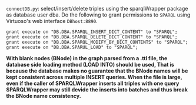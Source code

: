 `connectDB.py`: select/insert/delete triples using the sparqlWrapper package as database user dba.  Do the following
to grant permissions to `SPARQL` using Virtuoso's web interface `DBhost:8890`.
```
grant execute on "DB.DBA.SPARQL_INSERT_DICT_CONTENT" to "SPARQL";
grant execute on "DB.DBA.SPARQL_DELETE_DICT_CONTENT" to "SPARQL";
grant execute on "DB.DBA.SPARQL_MODIFY_BY_DICT_CONTENTS" to "SPARQL";
grant execute on "DB.DBA.SPARUL_LOAD" to "SPARQL";
```

**With blank nodes (BNode) in the graph parsed from a .ttl file, the database side loading method (LOAD INTO) should be used,
That is because the database makes no guarantee that the BNode names will be kept consistent across multiple INSERT queries.
When the file is large, even if the caller of SPARQLWrapper inserts all triples with one query SPARQLWrapper may
still devide the inserts into batches and thus break the BNode name consistency.**

